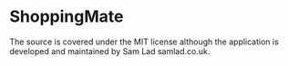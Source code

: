 # ShoppingMate

The source is covered under the MIT license although the application is developed and maintained by Sam Lad samlad.co.uk.
